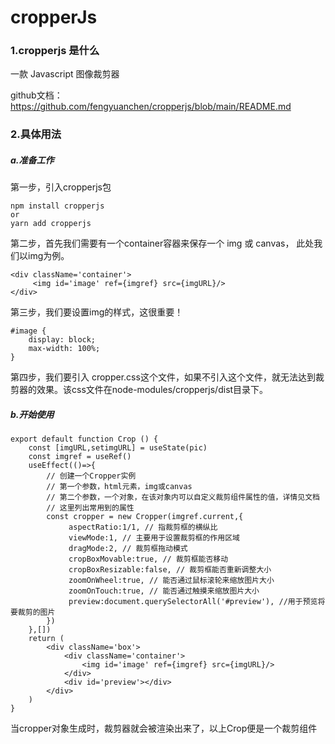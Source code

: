 # cropperJs

### 1.cropperjs 是什么

一款 Javascript 图像裁剪器 

github文档：https://github.com/fengyuanchen/cropperjs/blob/main/README.md

### 2.具体用法

##### a.准备工作

第一步，引入cropperjs包

```
npm install cropperjs
or
yarn add cropperjs
```

第二步，首先我们需要有一个container容器来保存一个 img 或 canvas， 此处我们以img为例。

```
<div className='container'>
     <img id='image' ref={imgref} src={imgURL}/>	
</div>
```

第三步，我们要设置img的样式，这很重要！

```
#image {
    display: block;
    max-width: 100%;
}
```

第四步，我们要引入 cropper.css这个文件，如果不引入这个文件，就无法达到裁剪器的效果。该css文件在node-modules/cropperjs/dist目录下。

##### b.开始使用

```
export default function Crop () {
    const [imgURL,setimgURL] = useState(pic)
    const imgref = useRef()
    useEffect(()=>{
        // 创建一个Cropper实例
        // 第一个参数，html元素，img或canvas
        // 第二个参数，一个对象，在该对象内可以自定义裁剪组件属性的值，详情见文档
       	// 这里列出常用到的属性
        const cropper = new Cropper(imgref.current,{
             aspectRatio:1/1, // 指裁剪框的横纵比
             viewMode:1, // 主要用于设置裁剪框的作用区域
             dragMode:2, // 裁剪框拖动模式
             cropBoxMovable:true, // 裁剪框能否移动
             cropBoxResizable:false, // 裁剪框能否重新调整大小
             zoomOnWheel:true, // 能否通过鼠标滚轮来缩放图片大小
             zoomOnTouch:true, // 能否通过触摸来缩放图片大小
             preview:document.querySelectorAll('#preview'), //用于预览将要裁剪的图片
        })
    },[])
    return (
        <div className='box'>
            <div className='container'>
                <img id='image' ref={imgref} src={imgURL}/>
            </div>
            <div id='preview'></div>
        </div>
    )
}

```

当cropper对象生成时，裁剪器就会被渲染出来了，以上Crop便是一个裁剪组件
